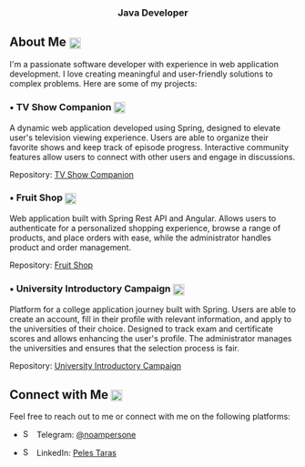 
<h3 align="center" display="inline">Java Developer</h3> 




## About Me <img src="https://github.com/peles-taras/peles-taras/assets/92885035/5d40d0a2-b572-418e-8c11-b76250a2c160" alt="Shop Icon" style="height: 20px; width: 20px; vertical-align: middle; margin-right: 5px;">
I'm a passionate software developer with experience in web application development. I love creating meaningful and user-friendly solutions to complex problems. Here are some of my projects:

### • TV Show Companion <img src="https://github.com/peles-taras/peles-taras/assets/92885035/d3d21242-0e18-422b-937c-419bc0e64aa8" alt="Shop Icon" style="height: 20px; width: 20px; vertical-align: middle; margin-right: 5px;">
A dynamic web application developed using Spring, designed to elevate user's television viewing experience. Users are able to organize their favorite shows and keep track of episode progress. Interactive community features allow users to connect with other users and engage in discussions.

Repository: [TV Show Companion](https://github.com/peles-taras/TVShows_Website)
<br>





### • Fruit Shop <img src="https://github.com/peles-taras/peles-taras/assets/92885035/f76c4d68-3f37-4324-96e9-12fe4b576f69" alt="Shop Icon" style="height: 20px; width: 20px; vertical-align: middle; margin-right: 5px;">
Web application built with Spring Rest API and Angular. Allows users to authenticate for a personalized shopping experience, browse a range of products, and place orders with ease, while the administrator handles product and order management.



Repository: [Fruit Shop](https://github.com/peles-taras/Fruit_Shop)
<br>


### • University Introductory Campaign <img src="https://github.com/peles-taras/peles-taras/assets/92885035/cd36bcde-46df-4603-a5c1-0c1b72f54cdf" alt="Shop Icon" style="height: 20px; width: 20px; vertical-align: middle; margin-right: 5px;">
Platform for a college application journey built with Spring. Users are able to create an account, fill in their profile with relevant information, and apply to the universities of their choice. Designed to track exam and certificate scores and allows enhancing the user's profile. The administrator manages the universities and ensures that the selection process is fair.

Repository: [University Introductory Campaign](https://github.com/peles-taras/University-Introductory-Campaign)
<br>



## Connect with Me <img src="https://github.com/peles-taras/peles-taras/assets/92885035/524e4e12-adf9-4ea2-8133-cc61ca2b4db6" alt="Shop Icon" style="height: 20px; width: 20px; vertical-align: middle; margin-right: 5px;">
Feel free to reach out to me or connect with me on the following platforms:


- <img src="https://github.com/peles-taras/peles-taras/assets/92885035/b4e764ad-7152-41d2-877e-09219ba31688" alt="Shop Icon" style="height: 15px; width: 15px; margin-right: 5px;"> Telegram: [@noampersone](https://t.me/noampersone) 

- <img src="https://github.com/peles-taras/peles-taras/assets/92885035/94e4720e-803b-473c-a4c0-e0bcda67f7da" alt="Shop Icon" style="height: 15px; width: 15px; margin-right: 5px;">  LinkedIn: [Peles Taras](https://www.linkedin.com/in/taras-peles) 



